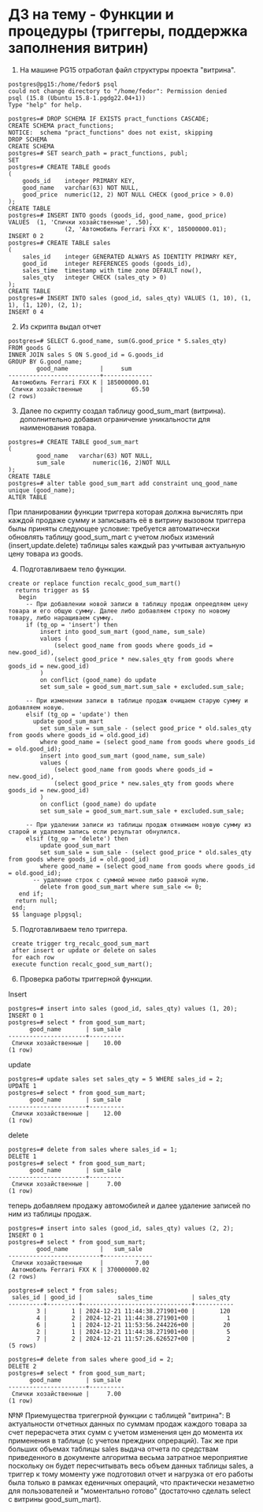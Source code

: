 # ДЗ на тему - Функции и процедуры (триггеры, поддержка заполнения витрин)

1) На машине PG15 отработал файл структуры проекта "витрина".
```
postgres@pg15:/home/fedor$ psql
could not change directory to "/home/fedor": Permission denied
psql (15.8 (Ubuntu 15.8-1.pgdg22.04+1))
Type "help" for help.

postgres=# DROP SCHEMA IF EXISTS pract_functions CASCADE;
CREATE SCHEMA pract_functions;
NOTICE:  schema "pract_functions" does not exist, skipping
DROP SCHEMA
CREATE SCHEMA
postgres=# SET search_path = pract_functions, publ;
SET
postgres=# CREATE TABLE goods
(
    goods_id    integer PRIMARY KEY,
    good_name   varchar(63) NOT NULL,
    good_price  numeric(12, 2) NOT NULL CHECK (good_price > 0.0)
);
CREATE TABLE
postgres=# INSERT INTO goods (goods_id, good_name, good_price)
VALUES  (1, 'Спички хозайственные', .50),
                (2, 'Автомобиль Ferrari FXX K', 185000000.01);
INSERT 0 2
postgres=# CREATE TABLE sales
(
    sales_id    integer GENERATED ALWAYS AS IDENTITY PRIMARY KEY,
    good_id     integer REFERENCES goods (goods_id),
    sales_time  timestamp with time zone DEFAULT now(),
    sales_qty   integer CHECK (sales_qty > 0)
);
CREATE TABLE
postgres=# INSERT INTO sales (good_id, sales_qty) VALUES (1, 10), (1, 1), (1, 120), (2, 1);
INSERT 0 4
```
2) Из скрипта выдал отчет
```
postgres=# SELECT G.good_name, sum(G.good_price * S.sales_qty)
FROM goods G
INNER JOIN sales S ON S.good_id = G.goods_id
GROUP BY G.good_name;
        good_name         |     sum
--------------------------+--------------
 Автомобиль Ferrari FXX K | 185000000.01
 Спички хозайственные     |        65.50
(2 rows)
```
3) Далее по скрипту создал таблицу good_sum_mart (витрина). дополнительно добавил ограничение уникальности для наименования товара.
```
postgres=# CREATE TABLE good_sum_mart
(
        good_name   varchar(63) NOT NULL,
        sum_sale        numeric(16, 2)NOT NULL
);
CREATE TABLE
postgres=# alter table good_sum_mart add constraint unq_good_name unique (good_name);
ALTER TABLE

```

При планировании функции триггера которая должна вычислять при каждой продаже сумму и записывать её в витрину вызовом триггера былы приняты следующее условие: требуется автоматически обновлять таблицу good_sum_mart с учетом любых измений (insert,update.delete) таблицы sales каждый раз учитывая актуальную цену товара из goods.

4) Подготавливаем тело функции.
```
create or replace function recalc_good_sum_mart()
  returns trigger as $$
   begin
     -- При добавлении новой записи в таблицу продаж опреедляем цену товара и его общую сумму. Далее либо добавляем строку по новому товару, либо наращиваем сумму.
     if (tg_op = 'insert') then
         insert into good_sum_mart (good_name, sum_sale)
         values (
             (select good_name from goods where goods_id = new.good_id),
             (select good_price * new.sales_qty from goods where goods_id = new.good_id)
         )
         on conflict (good_name) do update
         set sum_sale = good_sum_mart.sum_sale + excluded.sum_sale;
 
     -- При изменении записи в таблице продаж очищаем старую сумму и добавляем новую.
     elsif (tg_op = 'update') then
	   update good_sum_mart
         set sum_sale = sum_sale - (select good_price * old.sales_qty from goods where goods_id = old.good_id)
         where good_name = (select good_name from goods where goods_id = old.good_id);
         insert into good_sum_mart (good_name, sum_sale)
         values (
             (select good_name from goods where goods_id = new.good_id),
             (select good_price * new.sales_qty from goods where goods_id = new.good_id)
         )
         on conflict (good_name) do update
         set sum_sale = good_sum_mart.sum_sale + excluded.sum_sale;
 
     -- При удалении записи из таблицы продаж отнимаем новую сумму из старой и удаляем запись если результат обнулился.
     elsif (tg_op = 'delete') then
         update good_sum_mart
         set sum_sale = sum_sale - (select good_price * old.sales_qty from goods where goods_id = old.good_id)
         where good_name = (select good_name from goods where goods_id = old.good_id);
	   -- удаление строк с суммой менее либо равной нулю.
         delete from good_sum_mart where sum_sale <= 0;
   end if;
  return null;
 end;
 $$ language plpgsql;
```
5) Подготавливаем тело триггера.
```
 create trigger trg_recalc_good_sum_mart
 after insert or update or delete on sales
 for each row
 execute function recalc_good_sum_mart();
```
6) Проверка работы триггерной функции.

Insert
```
postgres=# insert into sales (good_id, sales_qty) values (1, 20);
INSERT 0 1
postgres=# select * from good_sum_mart;
      good_name       | sum_sale
----------------------+----------
 Спички хозайственные |    10.00
(1 row)
```
update
```
postgres=# update sales set sales_qty = 5 WHERE sales_id = 2;
UPDATE 1
postgres=# select * from good_sum_mart;
      good_name       | sum_sale
----------------------+----------
 Спички хозайственные |    12.00
(1 row)
```
delete
```
postgres=# delete from sales where sales_id = 1;
DELETE 1
postgres=# select * from good_sum_mart;
      good_name       | sum_sale
----------------------+----------
 Спички хозайственные |     7.00
(1 row)
```
теперь добавляем продажу автомобилей и далее удаление записей по ним из таблицы продаж.
```
postgres=# insert into sales (good_id, sales_qty) values (2, 2);
INSERT 0 1
postgres=# select * from good_sum_mart;
        good_name         |   sum_sale
--------------------------+--------------
 Спички хозайственные     |         7.00
 Автомобиль Ferrari FXX K | 370000000.02
(2 rows)

postgres=# select * from sales;
 sales_id | good_id |          sales_time           | sales_qty
----------+---------+-------------------------------+-----------
        3 |       1 | 2024-12-21 11:44:38.271901+00 |       120
        4 |       2 | 2024-12-21 11:44:38.271901+00 |         1
        6 |       1 | 2024-12-21 11:53:56.244226+00 |        20
        2 |       1 | 2024-12-21 11:44:38.271901+00 |         5
        7 |       2 | 2024-12-21 11:57:26.626527+00 |         2
(5 rows)

postgres=# delete from sales where good_id = 2;
DELETE 2
postgres=# select * from good_sum_mart;
      good_name       | sum_sale
----------------------+----------
 Спички хозайственные |     7.00
(1 row)
```

№№ Приемущества тригегрной функции с таблицей "витрина":
В актуальности отчетных данных по суммам продаж каждого товара за счет перерасчета этих сумм с учетом изменения цен до момента их применения в таблице (с учетом преждних опрераций). Так же при больших объемах таблицы sales выдача отчета по средствам приведенного в документе алгоритма весьма затратное мероприятие поскольку он будет пересчитывать весь объем данных таблицы sales, а триггер к тому моменту уже подготовил отчет и нагрузка от его работы была только в рамках еденичных операций, что практически незаметно для пользователей и "моментально готово" (достаточно сделать select с витрины good_sum_mart).

